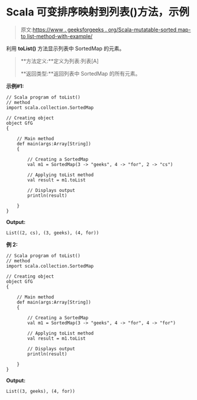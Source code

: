 # Scala 可变排序映射到列表()方法，示例

> 原文:[https://www . geeksforgeeks . org/Scala-mutatable-sorted map-to list-method-with-example/](https://www.geeksforgeeks.org/scala-mutable-sortedmap-tolist-method-with-example/)

利用 **toList()** 方法显示列表中 SortedMap 的元素。

> **方法定义:**定义为列表:列表[A]
> 
> **返回类型:**返回列表中 SortedMap 的所有元素。

**示例#1:**

```
// Scala program of toList()
// method
import scala.collection.SortedMap

// Creating object
object GfG
{ 

    // Main method
    def main(args:Array[String])
    {

        // Creating a SortedMap
        val m1 = SortedMap(3 -> "geeks", 4 -> "for", 2 -> "cs")

        // Applying toList method
        val result = m1.toList

        // Displays output
        println(result)

    }
}
```

**Output:**

```
List((2, cs), (3, geeks), (4, for))

```

**例 2:**

```
// Scala program of toList()
// method
import scala.collection.SortedMap

// Creating object
object GfG
{ 

    // Main method
    def main(args:Array[String])
    {

        // Creating a SortedMap
        val m1 = SortedMap(3 -> "geeks", 4 -> "for", 4 -> "for")

        // Applying toList method
        val result = m1.toList

        // Displays output
        println(result)

    }
}
```

**Output:**

```
List((3, geeks), (4, for))

```